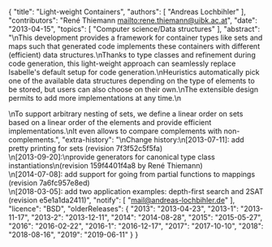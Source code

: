 {
    "title": "Light-weight Containers",
    "authors": [
        "Andreas Lochbihler"
    ],
    "contributors": "René Thiemann <mailto:rene.thiemann@uibk.ac.at>",
    "date": "2013-04-15",
    "topics": [
        "Computer science/Data structures"
    ],
    "abstract": "\nThis development provides a framework for container types like sets and maps such that generated code implements these containers with different (efficient) data structures.\nThanks to type classes and refinement during code generation, this light-weight approach can seamlessly replace Isabelle's default setup for code generation.\nHeuristics automatically pick one of the available data structures depending on the type of elements to be stored, but users can also choose on their own.\nThe extensible design permits to add more implementations at any time.\n<p>\nTo support arbitrary nesting of sets, we define a linear order on sets based on a linear order of the elements and provide efficient implementations.\nIt even allows to compare complements with non-complements.",
    "extra-history": "\nChange history:\n[2013-07-11]: add pretty printing for sets (revision 7f3f52c5f5fa)<br>\n[2013-09-20]:\nprovide generators for canonical type class instantiations\n(revision 159f4401f4a8 by René Thiemann)<br>\n[2014-07-08]: add support for going from partial functions to mappings (revision 7a6fc957e8ed)<br>\n[2018-03-05]: add two application examples: depth-first search and 2SAT (revision e5e1a1da2411)",
    "notify": [
        "mail@andreas-lochbihler.de"
    ],
    "licence": "BSD",
    "olderReleases": {
        "2013": "2013-04-23",
        "2013-1": "2013-11-17",
        "2013-2": "2013-12-11",
        "2014": "2014-08-28",
        "2015": "2015-05-27",
        "2016": "2016-02-22",
        "2016-1": "2016-12-17",
        "2017": "2017-10-10",
        "2018": "2018-08-16",
        "2019": "2019-06-11"
    }
}
